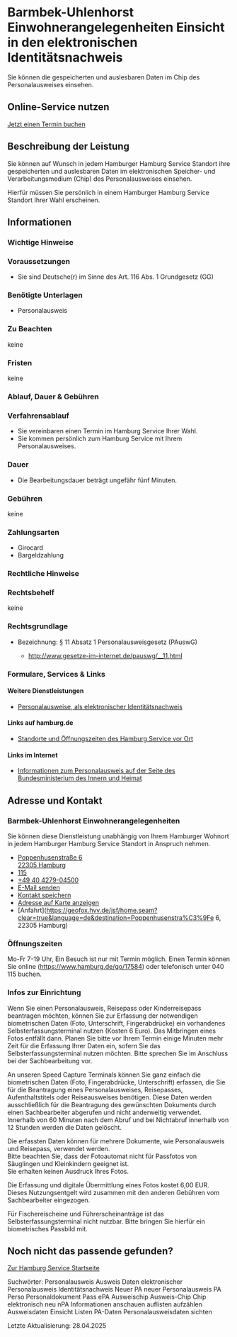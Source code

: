




Barmbek-Uhlenhorst Einwohnerangelegenheiten Einsicht in den elektronischen Identitätsnachweis
=============================================================================================

Sie können die gespeicherten und auslesbaren Daten im Chip des Personalausweises einsehen.

Online-Service nutzen
---------------------

[Jetzt einen Termin buchen](https://serviceportal.hamburg.de/HamburgGateway/FVP/FV/Bezirke/DigiTermin/Dsgvo)

Beschreibung der Leistung
-------------------------

Sie können auf Wunsch in jedem Hamburger Hamburg Service Standort ihre gespeicherten und auslesbaren Daten im elektronischen Speicher- und Verarbeitungsmedium (Chip) des Personalausweises einsehen.
  
  
Hierfür müssen Sie persönlich in einem Hamburger Hamburg Service Standort Ihrer Wahl erscheinen.

Informationen
-------------

### Wichtige Hinweise

### Voraussetzungen

* Sie sind Deutsche(r) im Sinne des Art. 116 Abs. 1 Grundgesetz (GG)

### Benötigte Unterlagen

* Personalausweis

### Zu Beachten

keine

### Fristen

keine

### Ablauf, Dauer & Gebühren

### Verfahrensablauf

* Sie vereinbaren einen Termin im Hamburg Service Ihrer Wahl.
* Sie kommen persönlich zum Hamburg Service mit Ihrem Personalausweises.

### Dauer

  
* Die Bearbeitungsdauer beträgt ungefähr fünf Minuten.
  

### Gebühren

keine

### Zahlungsarten

* Girocard
* Bargeldzahlung

### Rechtliche Hinweise

### Rechtsbehelf

keine

### Rechtsgrundlage

  
* Bezeichnung: § 11 Absatz 1 Personalausweisgesetz (PAuswG)  
    
  + <http://www.gesetze-im-internet.de/pauswg/__11.html>

### Formulare, Services & Links

#### Weitere Dienstleistungen

* [Personalausweise, als elektronischer Identitätsnachweis](https://www.hamburg.de/service/info/11892618/)

#### Links auf hamburg.de

* [Standorte und Öffnungszeiten des Hamburg Service vor Ort](https://www.hamburg.de/go/17584)

#### Links im Internet

* [Informationen zum Personalausweis auf der Seite des Bundesministerium des Innern und Heimat](https://www.personalausweisportal.de/)

Adresse und Kontakt
-------------------

### Barmbek-Uhlenhorst Einwohnerangelegenheiten

Sie können diese Dienstleistung unabhängig von Ihrem Hamburger Wohnort in jedem Hamburger Hamburg Service Standort in Anspruch nehmen.

* [Poppenhusenstraße 6   
  22305 Hamburg](#)
* [115](tel:+4940115 "115")
* [+49 40 4279-04500](tel:+4940427904500 "+49 40 4279-04500")
* [E-Mail senden](mailto:e.barmbek-uhlenhorst@hamburgservice.de)
* [Kontakt speichern](//iason.hamburg.de/befi/info/vcard/111099921/ "Kontakt speichern")
* [Adresse auf Karte anzeigen](#)
* [Anfahrt](https://geofox.hvv.de/jsf/home.seam?clear=true&language=de&destination=Poppenhusenstra%C3%9Fe 6, 22305 Hamburg)

### Öffnungszeiten

Mo-Fr 7-19 Uhr, Ein Besuch ist nur mit Termin möglich. Einen Termin können Sie online (https://www.hamburg.de/go/17584) oder telefonisch unter 040 115 buchen.

### Infos zur Einrichtung

Wenn Sie einen Personalausweis, Reisepass oder Kinderreisepass beantragen möchten, können Sie zur Erfassung der notwendigen biometrischen Daten (Foto, Unterschrift, Fingerabdrücke) ein vorhandenes Selbsterfassungsterminal nutzen (Kosten 6 Euro). Das Mitbringen eines Fotos entfällt dann. Planen Sie bitte vor Ihrem Termin einige Minuten mehr Zeit für die Erfassung Ihrer Daten ein, sofern Sie das Selbsterfassungsterminal nutzen möchten. Bitte sprechen Sie im Anschluss bei der Sachbearbeitung vor.

An unseren Speed Capture Terminals können Sie ganz einfach die biometrischen Daten (Foto, Fingerabdrücke, Unterschrift) erfassen, die Sie für die Beantragung eines Personalausweises, Reisepasses, Aufenthaltstitels oder Reiseausweises benötigen. Diese Daten werden ausschließlich für die Beantragung des gewünschten Dokuments durch einen Sachbearbeiter abgerufen und nicht anderweitig verwendet. Innerhalb von 60 Minuten nach dem Abruf und bei Nichtabruf innerhalb von 12 Stunden werden die Daten gelöscht.  
  
Die erfassten Daten können für mehrere Dokumente, wie Personalausweis und Reisepass, verwendet werden.  
Bitte beachten Sie, dass der Fotoautomat nicht für Passfotos von Säuglingen und Kleinkindern geeignet ist.  
Sie erhalten keinen Ausdruck Ihres Fotos.  
  
Die Erfassung und digitale Übermittlung eines Fotos kostet 6,00 EUR. Dieses Nutzungsentgelt wird zusammen mit den anderen Gebühren vom Sachbearbeiter eingezogen.  
  
Für Fischereischeine und Führerscheinanträge ist das Selbsterfassungsterminal nicht nutzbar. Bitte bringen Sie hierfür ein biometrisches Passbild mit.

Noch nicht das passende gefunden?
---------------------------------

 [Zur Hamburg Service Startseite](/service/)

Suchwörter: Personalausweis Ausweis Daten elektronischer Personalausweis Identitätsnachweis Neuer PA neuer Personalausweis PA Perso Personaldokument Pass ePA Ausweischip Ausweis-Chip Chip elektronisch neu nPA Informationen anschauen auflisten aufzählen Ausweisdaten Einsicht Listen PA-Daten Personalausweisdaten sichten

Letzte Aktualisierung: 28.04.2025

